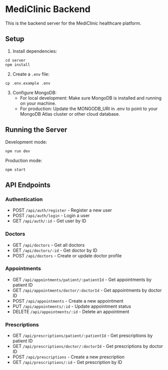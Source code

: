 
# MediClinic Backend

This is the backend server for the MediClinic healthcare platform.

## Setup

1. Install dependencies:
```
cd server
npm install
```

2. Create a `.env` file:
```
cp .env.example .env
```

3. Configure MongoDB:
   - For local development: Make sure MongoDB is installed and running on your machine.
   - For production: Update the MONGODB_URI in .env to point to your MongoDB Atlas cluster or other cloud database.

## Running the Server

Development mode:
```
npm run dev
```

Production mode:
```
npm start
```

## API Endpoints

### Authentication
- POST `/api/auth/register` - Register a new user
- POST `/api/auth/login` - Login a user
- GET `/api/auth/:id` - Get user by ID

### Doctors
- GET `/api/doctors` - Get all doctors
- GET `/api/doctors/:id` - Get doctor by ID
- POST `/api/doctors` - Create or update doctor profile

### Appointments
- GET `/api/appointments/patient/:patientId` - Get appointments by patient ID
- GET `/api/appointments/doctor/:doctorId` - Get appointments by doctor ID
- POST `/api/appointments` - Create a new appointment
- PUT `/api/appointments/:id` - Update appointment status
- DELETE `/api/appointments/:id` - Delete an appointment

### Prescriptions
- GET `/api/prescriptions/patient/:patientId` - Get prescriptions by patient ID
- GET `/api/prescriptions/doctor/:doctorId` - Get prescriptions by doctor ID
- POST `/api/prescriptions` - Create a new prescription
- GET `/api/prescriptions/:id` - Get prescription by ID
